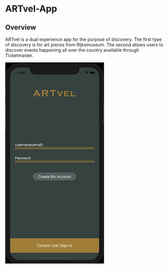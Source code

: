 # ARTvel-App

## Overview

ARTvel is a dual experience app for the purpose of discovery. The first type of discovery is for art pieces from Rijksmuseum. The second allows users to discover events happening all over the country available through Ticketmaster. 

![Login](ARTvel-App/SupportingFiles/Assets.xcassets/Login.imageset/Login.png)
